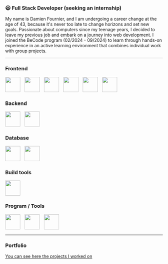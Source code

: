 ### 😃 Full Stack Developer (seeking an internship)
My name is Damien Fournier, and I am undergoing a career change at the age of 43, because it's never too late to change horizons and set new goals. Passionate about computers since my teenage years, I decided to leave my previous job and embark on a journey into web development. I joined the BeCode program (02/2024 - 09/2024) to learn through hands-on experience in an active learning environment that combines individual work with group projects.

---

### Frontend  
<div style="display: inline-block; margin-right: 10px;">
  <img src="https://cdn.jsdelivr.net/gh/devicons/devicon@latest/icons/html5/html5-original-wordmark.svg" width="48px" height="48px"/>
</div>
<div style="display: inline-block; margin-right: 10px;">
  <img src="https://cdn.jsdelivr.net/gh/devicons/devicon@latest/icons/css3/css3-original-wordmark.svg" width="48px" height="48px"/>
</div>
<div style="display: inline-block; margin-right: 10px;">
  <img src="https://cdn.jsdelivr.net/gh/devicons/devicon@latest/icons/sass/sass-original.svg" width="48px" height="48px"/>
</div>
<div style="display: inline-block; margin-right: 10px;">
  <img src="https://cdn.jsdelivr.net/gh/devicons/devicon@latest/icons/javascript/javascript-original.svg" width="48px" height="48px"/>
</div>
<div style="display: inline-block; margin-right: 10px;">
  <img src="https://cdn.jsdelivr.net/gh/devicons/devicon@latest/icons/react/react-original-wordmark.svg" width="48px" height="48px"/>
</div>
<div style="display: inline-block;">
  <img src="https://cdn.jsdelivr.net/gh/devicons/devicon@latest/icons/typescript/typescript-original.svg" width="48px" height="48px"/>
</div>

                                  
### Backend           
<div style="display: inline-block; margin-right: 10px;">
  <img src="https://cdn.jsdelivr.net/gh/devicons/devicon@latest/icons/php/php-original.svg" width="48px" height="48px"/>
</div>
<div style="display: inline-block;">
  <img src="https://cdn.jsdelivr.net/gh/devicons/devicon@latest/icons/laravel/laravel-original-wordmark.svg" width="48px" height="48px"/>
</div>


### Database
<div style="display: inline-block; margin-right: 10px;">
  <img src="https://cdn.jsdelivr.net/gh/devicons/devicon@latest/icons/mysql/mysql-original-wordmark.svg" width="48px" height="48px"/>
</div>
<div style="display: inline-block;">
  <img src="https://cdn.jsdelivr.net/gh/devicons/devicon@latest/icons/mariadb/mariadb-original-wordmark.svg" width="48px" height="48px"/>
</div>

          
### Build tools
<img src="https://cdn.jsdelivr.net/gh/devicons/devicon@latest/icons/vitejs/vitejs-original.svg" width="48px" height="48px"/>

### Program / Tools
<div style="display: inline-block; margin-right: 10px;">
  <img src="https://cdn.jsdelivr.net/gh/devicons/devicon@latest/icons/vscode/vscode-original-wordmark.svg" width="48px" height="48px"/>
</div>
<div style="display: inline-block; margin-right: 10px;">
  <img src="https://cdn.jsdelivr.net/gh/devicons/devicon@latest/icons/git/git-original-wordmark.svg" width="48px" height="48px"/>
</div>
<div style="display: inline-block;">
  <img src="https://cdn.jsdelivr.net/gh/devicons/devicon@latest/icons/figma/figma-original.svg" width="48px" height="48px"/>
</div>


---

### Portfolio
<a href="https://www.imadeus.be/others/portfolio" target="_blank">You can see here the projects I worked on</a>




          
          
